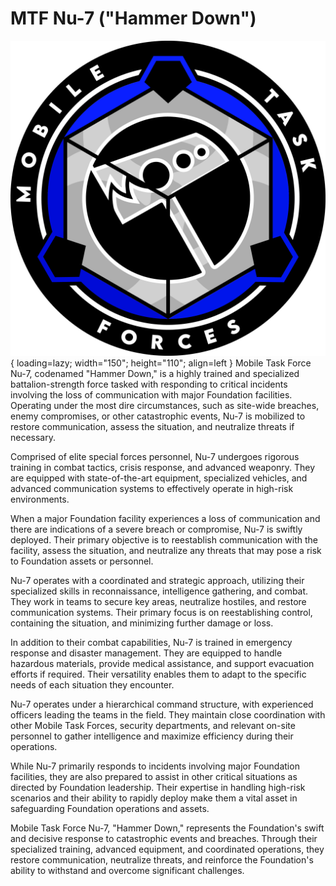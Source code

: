 # MTF Nu-7 ("Hammer Down")

![Nu-7 Logo](images/logo.png){ loading=lazy; width="150"; height="110"; align=left } Mobile Task Force Nu-7, codenamed "Hammer Down," is a highly trained and specialized battalion-strength force tasked with responding to critical incidents involving the loss of communication with major Foundation facilities. Operating under the most dire circumstances, such as site-wide breaches, enemy compromises, or other catastrophic events, Nu-7 is mobilized to restore communication, assess the situation, and neutralize threats if necessary.

Comprised of elite special forces personnel, Nu-7 undergoes rigorous training in combat tactics, crisis response, and advanced weaponry. They are equipped with state-of-the-art equipment, specialized vehicles, and advanced communication systems to effectively operate in high-risk environments.

When a major Foundation facility experiences a loss of communication and there are indications of a severe breach or compromise, Nu-7 is swiftly deployed. Their primary objective is to reestablish communication with the facility, assess the situation, and neutralize any threats that may pose a risk to Foundation assets or personnel.

Nu-7 operates with a coordinated and strategic approach, utilizing their specialized skills in reconnaissance, intelligence gathering, and combat. They work in teams to secure key areas, neutralize hostiles, and restore communication systems. Their primary focus is on reestablishing control, containing the situation, and minimizing further damage or loss.

In addition to their combat capabilities, Nu-7 is trained in emergency response and disaster management. They are equipped to handle hazardous materials, provide medical assistance, and support evacuation efforts if required. Their versatility enables them to adapt to the specific needs of each situation they encounter.

Nu-7 operates under a hierarchical command structure, with experienced officers leading the teams in the field. They maintain close coordination with other Mobile Task Forces, security departments, and relevant on-site personnel to gather intelligence and maximize efficiency during their operations.

While Nu-7 primarily responds to incidents involving major Foundation facilities, they are also prepared to assist in other critical situations as directed by Foundation leadership. Their expertise in handling high-risk scenarios and their ability to rapidly deploy make them a vital asset in safeguarding Foundation operations and assets.

Mobile Task Force Nu-7, "Hammer Down," represents the Foundation's swift and decisive response to catastrophic events and breaches. Through their specialized training, advanced equipment, and coordinated operations, they restore communication, neutralize threats, and reinforce the Foundation's ability to withstand and overcome significant challenges.